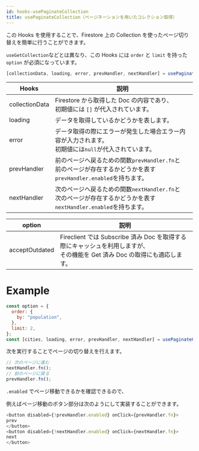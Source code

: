 ```yaml
---
id: hooks-usePaginateCollection
title: usePaginateCollection（ページネーションを用いたコレクション取得）
---
```


この Hooks を使用することで、Firestore 上の Collection を使ったページ切り替えを簡単に行うことができます。

`useGetCollection`などとは異なり、この Hooks には `order` と `limit` を持った `option` が必須になっています。

```js
[collectionData, loading, error, prevHandler, nextHandler] = usePaginateCollection(path, option);
```

| Hooks          | 説明                                                                                                                |
| -------------- | ------------------------------------------------------------------------------------------------------------------- |
| collectionData | Firestore から取得した Doc の内容であり、<br>初期値には `[]` が代入されています。                                   |
| loading        | データを取得しているかどうかを表します。                                                                            |
| error          | データ取得の際にエラーが発生した場合エラー内容が入力されます。<br>初期値には`null`が代入されています。              |
| prevHandler    | 前のページへ戻るための関数`prevHandler.fn`と<br>前のページが存在するかどうかを表す`prevHandler.enabled`を持ちます。 |
| nextHandler    | 次のページへ戻るための関数`nextHandler.fn`と<br>次のページが存在するかどうかを表す`nextHandler.enabled`を持ちます。 |

| option         | 説明                                                                                                                          |
| -------------- | ----------------------------------------------------------------------------------------------------------------------------- |
| acceptOutdated | Fireclient では Subscribe 済み Doc を取得する際にキャッシュを利用しますが、<br>その機能を Get 済み Doc の取得にも適応します。 |

# Example

```js
const option = {
  order: {
    by: "population",
  },
  limit: 2,
};
const [cities, loading, error, prevHandler, nextHandler] = usePaginateCollection("/cities", option);
```

次を実行することでページの切り替えを行えます。

```js
// 次のページに進む
nextHandler.fn();
// 前のページに戻る
prevHandler.fn();
```

`.enabled` でページ移動できるかを確認できるので、

例えばページ移動のボタン部分は次のようにして実装することができます。

```js
<button disabled={!prevHandler.enabled} onClick={prevHandler.fn}>
prev
</button>
<button disabled={!nextHandler.enabled} onClick={nextHandler.fn}>
next
</button>
```
